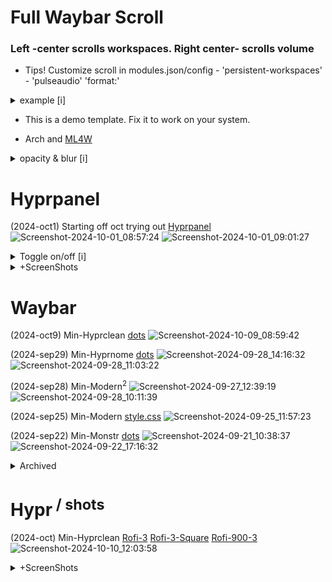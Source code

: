 # Full Waybar Scroll

### Left -center scrolls workspaces. Right center- scrolls volume
  
  - Tips! Customize scroll in modules.json/config - 'persistent-workspaces' - 'pulseaudio' 'format:'

<details><summary>example [i]</summary>
<p>
  
# High Function
### Faster access to workspaces & volume - [example.conf](https://github.com/j5onrf/dots/tree/main/waybar/example-full-waybar-scroll)

[gnome-extension-power]
![Screenshot-2024-09-14_07:49:163](https://github.com/user-attachments/assets/8b03d066-3c46-41dc-84d5-7b119fd36071)

</p>
</details>

  - This is a demo template. Fix it to work on your system.

  - Arch and [ML4W](https://github.com/mylinuxforwork/dotfiles)

 <details><summary>opacity & blur [i]</summary>
<p>
  To add blur I'm using 'blur wallpaper effect' for better performance. Everything with opacity <1 will have blur including waybar. If using ml4w, right click on wallpaper icon to select wallpaper effect blur* = 1,2.
  
```
  decoration {
    rounding = 0
    blur {
        enabled = false
        size = 6 # default 12
        passes = 3 # default 4
        new_optimizations = on
        ignore_opacity = true
        xray = true
      # blurls = waybar
    }
    active_opacity = 0.9 # 0.95
    inactive_opacity = 0.6
    fullscreen_opacity = 1

    drop_shadow = false
    shadow_range = 30
    shadow_render_power = 3
    col.shadow = 0x66000000
}
```
</p>
</details>

# Hyprpanel

(2024-oct1) Starting off oct trying out [Hyprpanel](https://www.reddit.com/r/unixporn/comments/1frzwbx/hyprland_hyprpanel_w_25_new_themes_20_prebuilt/#lightbox)
![Screenshot-2024-10-01_08:57:24](https://github.com/user-attachments/assets/17ae8b9c-26aa-496e-a6cc-f37e825035fe)
![Screenshot-2024-10-01_09:01:27](https://github.com/user-attachments/assets/f323ad52-4cf9-4c76-a13a-ecf240ebb741)

<details><summary>Toggle on/off [i]</summary>
<p>

```
ags -t bar-0  # Toggle Hyprpanel
bind = $mainMod CTRL, B,  # Toggle Waybar
```

</p>

</details>

<details><summary>+ScreenShots</summary>
<p>

(2024-oct4) Hyprpanel & Waybar
![Screenshot-2024-10-04_10:56:40](https://github.com/user-attachments/assets/84b05117-e9db-4058-827b-86796f3e061f)


<details><summary>+ScreenShots</summary>
<p>
  
(2024-oct5) Hyprpanel EverForest Theme, Rofi Pywal Color, Ags OSD Volume & CalendarMenu
![Screenshot-2024-10-05_09:54:14](https://github.com/user-attachments/assets/bf78ba00-1e72-44c2-b879-b70cd0125913)


<details><summary>+ScreenShots</summary>
<p>
  
(2024-oct7) Hyprpanel Notifications, [Rofi-3-Column](https://github.com/j5onrf/dots/tree/main/rofi/Rofi-3-Column)
![Screenshot-2024-10-07_22:11:26](https://github.com/user-attachments/assets/85309c08-ad67-4fbb-80d6-db6dc4a51e51)

```diff

```

</details>
</details>
</p>
</details>

# Waybar

(2024-oct9) Min-Hyprclean [dots](https://github.com/j5onrf/dots/tree/main/waybar/Min-Hyprclean)
![Screenshot-2024-10-09_08:59:42](https://github.com/user-attachments/assets/68e0ae88-b51d-46d4-8040-39a87f8578f4)

(2024-sep29) Min-Hyprnome [dots](https://github.com/j5onrf/dots/tree/main/waybar/Min-Hyprnome)
![Screenshot-2024-09-28_14:16:32](https://github.com/user-attachments/assets/1a9a744f-90b9-4a2e-9f90-a4d97d31be1f)
![Screenshot-2024-09-28_11:03:22](https://github.com/user-attachments/assets/811e0c1d-f16b-4936-a20d-269a7fe847e7)

(2024-sep28) Min-Modern<sup>2</sup>
![Screenshot-2024-09-27_12:39:19](https://github.com/user-attachments/assets/b73806fb-602b-4812-b628-77883e80a278)
![Screenshot-2024-09-28_10:11:39](https://github.com/user-attachments/assets/47f2df57-cc1e-481b-9384-58412e8c3af7)

(2024-sep25) Min-Modern [style.css](https://github.com/j5onrf/dots/tree/main/waybar/Min-Modern)
![Screenshot-2024-09-25_11:57:23](https://github.com/user-attachments/assets/d4c37518-fe92-4841-84c0-51f421986f61)

(2024-sep22) Min-Monstr [dots](https://github.com/j5onrf/dots/tree/main/waybar/Min-Monstr)
![Screenshot-2024-09-21_10:38:37](https://github.com/user-attachments/assets/a7af54b7-3288-4c38-8272-f217c2a3921d)
![Screenshot-2024-09-22_17:16:32](https://github.com/user-attachments/assets/2d673ff2-6801-4b40-a18b-cd171a85e8f9)

<details><summary>Archived</summary>
<p>
  
[ml4w-min-j5][rubik-font] (2024-sep) [dots-released](https://github.com/j5onrf/dots/tree/main/waybar/ml4w-min-j5)
![Screenshot-2024-09-13_08:04:12](https://github.com/user-attachments/assets/f48a4b73-7ac4-41b3-8639-388769214b29)
[gnome-extension-power]
![Screenshot-2024-09-14_07:49:163](https://github.com/user-attachments/assets/8b03d066-3c46-41dc-84d5-7b119fd36071)
[minimal-plus-function][group-sliders]
![minimal-plus-function](https://github.com/user-attachments/assets/4a129265-c715-4909-a86a-911fa3adcf10)
["hyprland/workspaces#rw" icons rewrite from] [Jakoolit dots](https://github.com/JaKooLit/Hyprland-Dots/blob/main/config/waybar/modules)
![Screenshot-2024-09-09_11:20:01](https://github.com/user-attachments/assets/54fa7009-d4e5-4306-845e-66c29e5c5067)

</p>
</details>

# Hypr<sup> / shots</sup>

(2024-oct) Min-Hyprclean [Rofi-3](https://github.com/j5onrf/dots/tree/main/rofi/Rofi-3-Column) [Rofi-3-Square](https://github.com/j5onrf/dots/blob/main/rofi/Rofi-3-Square/Screenshot-2024-10-10_22%3A54%3A57.png) [Rofi-900-3](https://github.com/j5onrf/dots/blob/main/rofi/Rofi-900-3column/Screenshot-2024-10-10_22%3A42%3A13.png)
![Screenshot-2024-10-10_12:03:58](https://github.com/user-attachments/assets/8d41a3d6-2b88-4afa-9ed1-1179da7f574d)

<details><summary>+ScreenShots</summary>
<p>

(2024-oct) Min-Hyprnome [Rofi](https://github.com/j5onrf/dots/blob/main/rofi/Rofi-Min-Hyprnome/Screenshot-2024-09-29_20%3A54%3A08.png) [Rofi<sup>600</sup>](https://github.com/j5onrf/dots/blob/main/rofi/Rofi-Min-600/Screenshot-2024-09-29_20%3A49%3A46.png) [Rofi-3](https://github.com/j5onrf/dots/blob/main/rofi/Rofi-3-Column/Screenshot-2024-10-09_19%3A39%3A10.png)
![Screenshot-2024-09-29_20:54:08](https://github.com/user-attachments/assets/0170c8c8-0531-48f6-9a18-35cfffd8883f)

<details><summary>+ScreenShots</summary>
<p>
  
(2024-oct) Min-Hyprnome [Rofi<sup>600</sup>](https://github.com/j5onrf/dots/blob/main/rofi/Rofi-Min-600/Screenshot-2024-09-29_20%3A49%3A46.png)
![Screenshot-2024-09-29_18:26:36](https://github.com/user-attachments/assets/50329c81-d3cd-4f0d-840a-6c28d614ccda)

<details><summary>+ScreenShots</summary>
  <p>
    
(2024-sep) Min-Modern<sup>2</sup>  
![Screenshot-2024-09-27_22:50:01](https://github.com/user-attachments/assets/2d53e031-0460-4733-936a-aba8f8f763b9)

<details><summary>+ScreenShots</summary>
  <p>

(2024-sep) Min-Monstr
![Screenshot-2024-09-22_17:11:16](https://github.com/user-attachments/assets/8d0b0e39-a4c1-4943-a27c-f4a6fe694a4d)

<details><summary>+ScreenShots</summary>
  <p>
    
(2024-sep) Min-Monstr-b    
![Screenshot-2024-09-25_09:53:22](https://github.com/user-attachments/assets/53cbd329-4d66-4743-81a9-cacfbbe56495)


```diff

```

</p>
</details>

